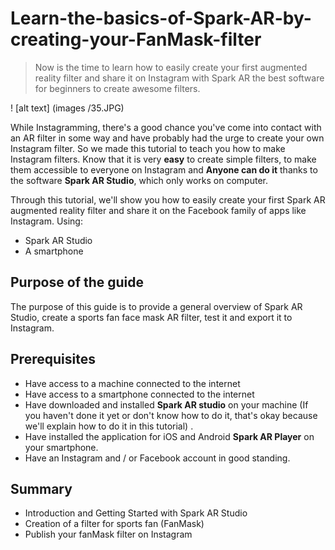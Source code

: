# Learn-the-basics-of-Spark-AR-by-creating-your-FanMask-filter

> Now is the time to learn how to easily create your first augmented reality filter and share it on Instagram with Spark AR the best software for beginners to create awesome filters.

! [alt text] (images /35.JPG)

While Instagramming, there's a good chance you've come into contact with an AR filter in some way and have probably had the urge to create your own Instagram filter. So we made this tutorial to teach you how to make Instagram filters. Know that it is very **easy** to create simple filters, to make them accessible to everyone on Instagram and **Anyone can do it** thanks to the software **Spark AR Studio**, which only works on computer.

Through this tutorial, we'll show you how to easily create your first Spark AR augmented reality filter and share it on the Facebook family of apps like Instagram. Using:
- Spark AR Studio
- A smartphone
## Purpose of the guide
The purpose of this guide is to provide a general overview of Spark AR Studio, create a sports fan face mask AR filter, test it and export it to Instagram.
## Prerequisites
- Have access to a machine connected to the internet
- Have access to a smartphone connected to the internet
- Have downloaded and installed **Spark AR studio** on your machine (If you haven't done it yet or don't know how to do it, that's okay because we'll explain how to do it in this tutorial) .
- Have installed the application for iOS and Android **Spark AR Player** on your smartphone.
- Have an Instagram and / or Facebook account in good standing.
## Summary
- Introduction and Getting Started with Spark AR Studio
- Creation of a filter for sports fan (FanMask)
- Publish your fanMask filter on Instagram
